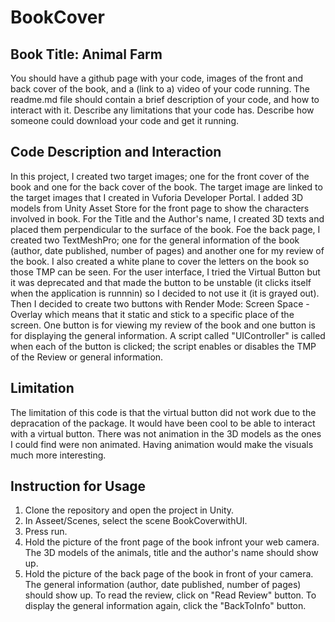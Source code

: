 # BookCover

## Book Title: Animal Farm
You should have a github page with your code, images of the front and back cover of the book, and a (link to a) video of your code running. The readme.md file should contain a brief description of your code, and how to interact with it. Describe any limitations that your code has. Describe how someone could download your code and get it running.

## Code Description and Interaction 
In this project, I created two target images; one for the front cover of the book and one for the back cover of the book. The target image are linked to the target images that I created in Vuforia Developer Portal. I added 3D models from Unity Asset Store for the front page to show the characters involved in book. For the Title and the Author's name, I created 3D texts and placed them perpendicular to the surface of the book. Foe the back page, I created two TextMeshPro; one for the general information of the book (author, date published, number of pages) and another one for my review of the book. I also created a white plane to cover the letters on the book so those TMP can be seen. For the user interface, I tried the Virtual Button but it was deprecated and that made the button to be unstable (it clicks itself when the application is runnnin) so I decided to not use it (it is grayed out). Then I decided to create two buttons with Render Mode: Screen Space - Overlay which means that it static and stick to a specific place of the screen. One button is for viewing my review of the book and one button is for displaying the general information. A script called "UIController" is called when each of the button is clicked; the script enables or disables the TMP of the Review or general information.

## Limitation 
The limitation of this code is that the virtual button did not work due to the depracation of the package. It would have been cool to be able to interact with a virtual button. There was not animation in the 3D models as the ones I could find were non animated. Having animation would make the visuals much more interesting. 

## Instruction for Usage
1. Clone the repository and open the project in Unity.
2. In Asseet/Scenes, select the scene BookCoverwithUI.
3. Press run.
4. Hold the picture of the front page of the book infront your web camera. The 3D models of the animals, title and the author's name should show up.
5. Hold the picture of the back page of the book in front of your camera. The general information (author, date published, number of pages) should show up. To read the review, click on "Read Review" button. To display the general information again, click the "BackToInfo" button.
   
